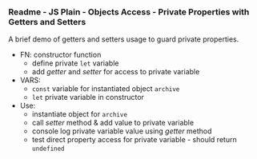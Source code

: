 ### Readme - JS Plain - Objects Access - Private Properties with Getters and Setters

A brief demo of getters and setters usage to guard private properties.

  * FN: constructor function
    * define private `let` variable
    * add *getter* and *setter* for access to private variable
  * VARS:
    * `const` variable for instantiated object `archive`
    * `let` private variable in constructor
  * Use:
    * instantiate object for `archive`
    * call *setter* method & add value to private variable
    * console log private variable value using *getter* method
    * test direct property access for private variable - should return `undefined`